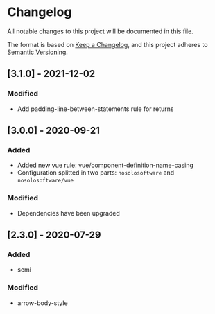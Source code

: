 # Changelog
All notable changes to this project will be documented in this file.

The format is based on [Keep a Changelog](https://keepachangelog.com/en/1.0.0/),
and this project adheres to [Semantic Versioning](https://semver.org/spec/v2.0.0.html).

## [3.1.0] - 2021-12-02

### Modified
* Add padding-line-between-statements rule for returns

## [3.0.0] - 2020-09-21

### Added
* Added new vue rule: vue/component-definition-name-casing
* Configuration splitted in two parts: `nosolosoftware` and `nosolosoftware/vue`

### Modified
* Dependencies have been upgraded

## [2.3.0] - 2020-07-29

### Added
* semi

### Modified
* arrow-body-style
